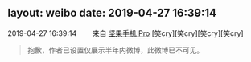 layout: weibo
date: 2019-04-27 16:39:14
---
2019-04-27 16:39:14  &nbsp;&nbsp;&nbsp;&nbsp;&nbsp;&nbsp; 来自 <a href="http://app.weibo.com/t/feed/Z4AgP" rel="nofollow">坚果手机 Pro</a>
[笑cry][笑cry][笑cry][笑cry]
>  抱歉，作者已设置仅展示半年内微博，此微博已不可见。 ​​​
